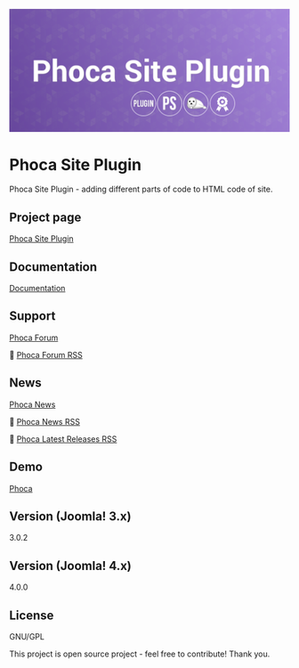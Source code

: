 



![Phoca Site Plugin](https://github.com/PhocaCz/PhocaSitePlugin/blob/master/phocasite.png?raw=true)

# Phoca Site Plugin



Phoca Site Plugin - adding different parts of code to HTML code of site.



## Project page

[Phoca Site Plugin](https://www.phoca.cz/phoca-site-plugin)



## Documentation

[Documentation](https://www.phoca.cz/documentation/category/69-phoca-site-plugin)





## Support

[Phoca Forum](https://www.phoca.cz/forum)

:bell: [Phoca Forum RSS](https://www.phoca.cz/forum/app.php/feed)



## News

[Phoca News](https://www.phoca.cz/news)

:bell: [Phoca News RSS](https://www.phoca.cz/news?format=feed&type=rss)

:bell: [Phoca Latest Releases RSS](https://www.phoca.cz/download/feed/111?format=feed&type=rss)



## Demo

[Phoca](https://www.phoca.cz)



## Version (Joomla! 3.x)

3.0.2

## Version (Joomla! 4.x)

4.0.0



## License

GNU/GPL



This project is open source project - feel free to contribute! Thank you.
